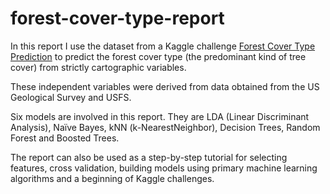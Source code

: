 # forest-cover-type-report

In this report I use the dataset from a Kaggle challenge [Forest Cover Type Prediction](https://www.kaggle.com/c/forest-cover-type-prediction/overview) to predict the forest cover type (the predominant kind of tree cover) from strictly cartographic variables.

These independent variables were derived from data obtained from the US Geological Survey and USFS.

Six models are involved in this report. They are LDA (Linear Discriminant Analysis), Naïve Bayes, kNN (k-NearestNeighbor), Decision Trees, Random Forest and Boosted Trees.

The report can also be used as a step-by-step tutorial for selecting features, cross validation, building models using primary machine learning algorithms and a beginning of Kaggle challenges.